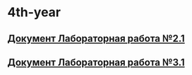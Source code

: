 # 4th-year  

[Документ Лабораторная работа №2.1](отчет_по_идхобд.docx)  
-
[Документ Лабораторная работа №3.1](lab_3/Lab_3-1_MukhanovaA.md)  
-

